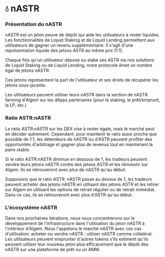 # 💧  nASTR

### Présentation du nASTR

nASTR est un jeton peuve de dépôt qui aide les utilisateurs à rester liquides. Les fonctionnalités de Liquid Staking et de Liquid Lending permettent aux utilisateurs de gagner un revenu supplémentaire. Il s'agit d'une représentation liquide des jetons ASTR au même prix (1:1).

Chaque fois qu'un utilisateur dépose ou stake ses ASTR via nos solutions de Liquid Staking ou de Liquid Lending, notre protocole émet un nombre égal de jetons nASTR.

Ces jetons représentent la part de l'utilisateur et ses droits de récupérer les jetons sous-jacents.

Les utilisateurs peuvent utiliser leurs nASTR dans la section de nASTR farming d'Algem sur les dApps partenaires (pour le staking, le prêt/emprunt, la LP, etc.)

### Ratio ASTR:nASTR

Le ratio ASTR:nASTR sur les DEX vise à rester égale, mais le marché peut en décider autrement. Cependant, pour maintenir le ratio aussi proche que possible de 1:1, les détenteurs de nASTR ou d'ASTR peuvent profiter des opportunités d'arbitrage et gagner plus de revenus tout en maintenant la paire stable.

Si le ratio ASTR:nASTR diminue en dessous de 1, les tradeurs peuvent vendre leurs jetons nASTR contre des jetons ASTR et les réinvestir sur Algem. Ils se retrouveront avec plus de nASTR qu'au début.

Supposons que le ratio ASTR: nASTR passe au dessus de 1, les tradeurs peuvent acheter des jetons nASTR en utilisant des jetons ASTR et les retirer sur Algem en utilisant les options de retrait régulier ou de retrait immédiat. Dans ce cas, ils se retrouveront avec plus d'ASTR qu'au début.

### L'écosystème nASTR

Dans nos prochaines itérations, nous nous concentrerons sur le développement de l'infrastructure dans l'utilisation du jeton nASTR à l'intérieur d'Algem. Nous l'appelons le marché nASTR avec ces cas d'utilisation: acheter ou vendre nASTR ; utiliser nASTR comme collatéral. Les utilisateurs peuvent emprunter d'autres tokens s'ils estiment qu'ils peuvent utiliser leur nouveau jeton plus efficacement que le dépôt des nASTR sur une plateforme de prêt ou un AMM.
